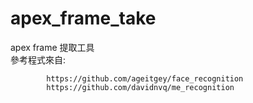 # apex_frame_take
apex frame 提取工具  
參考程式來自:

            https://github.com/ageitgey/face_recognition
            https://github.com/davidnvq/me_recognition
